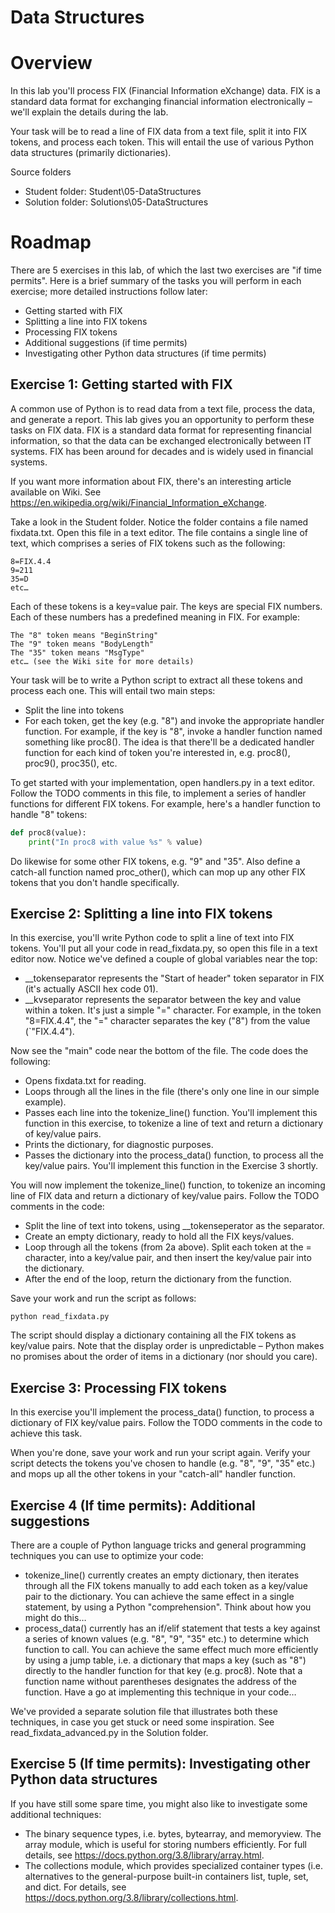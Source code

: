 # Data Structures

# Overview

In this lab you'll process FIX (Financial Information eXchange) data. FIX is a standard data format for exchanging financial information electronically – we'll explain the details during the lab. 

Your task will be to read a line of FIX data from a text file, split it into FIX tokens, and process each token. This will entail the use of various Python data structures (primarily dictionaries).

Source folders
- Student folder:	Student\05-DataStructures
- Solution folder:	Solutions\05-DataStructures

# Roadmap
There are 5 exercises in this lab, of which the last two exercises are "if time permits". Here is a brief summary of the tasks you will perform in each exercise; more detailed instructions follow later:
- Getting started with FIX
- Splitting a line into FIX tokens
- Processing FIX tokens
- Additional suggestions (if time permits)
- Investigating other Python data structures (if time permits)

## Exercise 1: Getting started with FIX
A common use of Python is to read data from a text file, process the data, and generate a report. This lab gives you an opportunity to perform these tasks on FIX data. FIX is a standard data format for representing financial information, so that the data can be exchanged electronically between IT systems. FIX has been around for decades and is widely used in financial systems. 

If you want more information about FIX, there's an interesting article available on Wiki. See https://en.wikipedia.org/wiki/Financial_Information_eXchange.

Take a look in the Student folder. Notice the folder contains a file named fixdata.txt. Open this file in a text editor. The file contains a single line of text, which comprises a series of FIX tokens such as the following:

    8=FIX.4.4
    9=211
    35=D
    etc…

Each of these tokens is a key=value pair. The keys are special FIX numbers. Each of these numbers has a predefined meaning in FIX. For example:

    The "8" token means "BeginString"
    The "9" token means "BodyLength"
    The "35" token means "MsgType"
    etc… (see the Wiki site for more details)

Your task will be to write a Python script to extract all these tokens and process each one. This will entail two main steps:
- Split the line into tokens
- For each token, get the key (e.g. "8") and invoke the appropriate handler function. For example, if the key is "8", invoke a handler function named something like proc8(). The idea is that there'll be a dedicated handler function for each kind of token you're interested in, e.g. proc8(), proc9(), proc35(), etc.

To get started with your implementation, open handlers.py in a text editor. Follow the TODO comments in this file, to implement a series of handler functions for different FIX tokens. For example, here's a handler function to handle "8" tokens:

```python
def proc8(value):
    print("In proc8 with value %s" % value)
```

Do likewise for some other FIX tokens, e.g. "9" and "35". Also define a catch-all function named proc_other(), which can mop up any other FIX tokens that you don't handle specifically.

## Exercise 2: Splitting a line into FIX tokens

In this exercise, you'll write Python code to split a line of text into FIX tokens. You'll put all your code in read_fixdata.py, so open this file in a text editor now. Notice we've defined a couple of global variables near the top:

- __tokenseparator represents the "Start of header" token separator in FIX (it's actually ASCII hex code 01).
- __kvseparator represents the separator between the key and value within a token. It's just a simple "=" character. For example, in the token "8=FIX.4.4", the "=" character separates the key ("8") from the value (`"FIX.4.4").

Now see the "main" code near the bottom of the file. The code does the following:
- Opens fixdata.txt for reading.
- Loops through all the lines in the file (there's only one line in our simple example).
- Passes each line into the tokenize_line() function. You'll implement this function in this exercise, to tokenize a line of text and return a dictionary of key/value pairs.
- Prints the dictionary, for diagnostic purposes.
- Passes the dictionary into the process_data() function, to process all the key/value pairs. You'll implement this function in the Exercise 3 shortly.

You will now implement the tokenize_line() function, to tokenize an incoming line of FIX data and return a dictionary of key/value pairs. Follow the TODO comments in the code:
- Split the line of text into tokens, using __tokenseperator as the separator.
- Create an empty dictionary, ready to hold all the FIX keys/values.
- Loop through all the tokens (from 2a above).  Split each token at the = character, into a key/value pair, and then insert the key/value pair into the dictionary.
- After the end of the loop, return the dictionary from the function.

Save your work and run the script as follows:

```
python read_fixdata.py
```
The script should display a dictionary containing all the FIX tokens as key/value pairs. Note that the display order is unpredictable – Python makes no promises about the order of items in a dictionary (nor should you care).

## Exercise 3: Processing FIX tokens

In this exercise you'll implement the process_data() function, to process a dictionary of FIX key/value pairs. Follow the TODO comments in the code to achieve this task.

When you're done, save your work and run your script again. Verify your script detects the tokens you've chosen to handle (e.g. "8", "9", "35" etc.) and mops up all the other tokens in your "catch-all" handler function. 


## Exercise 4 (If time permits): Additional suggestions

There are a couple of Python language tricks and general programming techniques you can use to optimize your code:
- tokenize_line() currently creates an empty dictionary, then iterates through all the FIX tokens manually to add each token as a key/value pair to the dictionary. You can achieve the same effect in a single statement, by using a Python "comprehension". Think about how you might do this…
- process_data() currently has an if/elif statement that tests a key against a series of known values (e.g. "8", "9", "35" etc.) to determine which function to call. You can achieve the same effect much more efficiently by using a jump table, i.e. a dictionary that maps a key (such as "8") directly to the handler function for that key (e.g. proc8). Note that a function name without parentheses designates the address of the function. Have a go at implementing this technique in your code…

We've provided a separate solution file that illustrates both these techniques, in case you get stuck or need some inspiration. See read_fixdata_advanced.py in the Solution folder.

## Exercise 5 (If time permits): Investigating other Python data structures

If you have still some spare time, you might also like to investigate some additional techniques:
- The binary sequence types, i.e. bytes, bytearray, and memoryview.
The array module, which is useful for storing numbers efficiently. For full details, see https://docs.python.org/3.8/library/array.html.
- The collections module, which provides specialized container types (i.e. alternatives to the general-purpose built-in containers list, tuple, set, and dict. For details, see https://docs.python.org/3.8/library/collections.html.